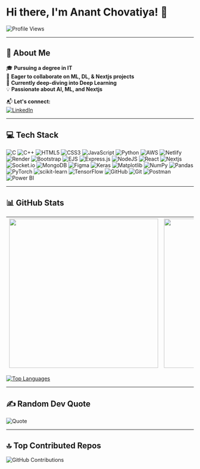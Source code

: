 # Hi there, I'm Anant Chovatiya! 👋

![Profile Views](https://komarev.com/ghpvc/?username=anantchovatiya&color=blue&style=flat)

---

## 🚀 About Me

🎓 **Pursuing a degree in IT**  
🤝 **Eager to collaborate on ML, DL, & Nextjs projects**  
📖 **Currently deep-diving into Deep Learning**  
💡 **Passionate about AI, ML, and Nextjs** 

📬 **Let's connect:**  
[![LinkedIn](https://img.shields.io/badge/-LinkedIn-blue?style=flat&logo=linkedin)](https://www.linkedin.com/in/anant-chovatiya)  

---

## 💻 Tech Stack

![C](https://img.shields.io/badge/-C-A8B9CC?style=flat&logo=c&logoColor=black)
![C++](https://img.shields.io/badge/-C++-00599C?style=flat&logo=c%2B%2B&logoColor=white)
![HTML5](https://img.shields.io/badge/-HTML5-E34F26?style=flat&logo=html5&logoColor=white)
![CSS3](https://img.shields.io/badge/-CSS3-1572B6?style=flat&logo=css3)
![JavaScript](https://img.shields.io/badge/-JavaScript-F7DF1E?style=flat&logo=javascript&logoColor=black)
![Python](https://img.shields.io/badge/-Python-3776AB?style=flat&logo=python&logoColor=white)
![AWS](https://img.shields.io/badge/-AWS-orange?style=flat&logo=amazon-aws)
![Netlify](https://img.shields.io/badge/-Netlify-00C7B7?style=flat&logo=netlify)
![Render](https://img.shields.io/badge/-Render-46E3B7?style=flat&logo=render)
![Bootstrap](https://img.shields.io/badge/-Bootstrap-7952B3?style=flat&logo=bootstrap)
![EJS](https://img.shields.io/badge/-EJS-8F4A4A?style=flat&logo=ejs)
![Express.js](https://img.shields.io/badge/-Express.js-000000?style=flat&logo=express&logoColor=white)
![NodeJS](https://img.shields.io/badge/-Node.js-339933?style=flat&logo=node.js&logoColor=white)
![React](https://img.shields.io/badge/-React-61DAFB?style=flat&logo=react&logoColor=black)
![Nextjs](https://img.shields.io/badge/-Next.js-000000?style=flat&logo=next.js&logoColor=white)
![Socket.io](https://img.shields.io/badge/-Socket.io-010101?style=flat&logo=socket.io)
![MongoDB](https://img.shields.io/badge/-MongoDB-47A248?style=flat&logo=mongodb&logoColor=white)
![Figma](https://img.shields.io/badge/-Figma-F24E1E?style=flat&logo=figma&logoColor=white)
![Keras](https://img.shields.io/badge/-Keras-D00000?style=flat&logo=keras&logoColor=white)
![Matplotlib](https://img.shields.io/badge/-Matplotlib-11557C?style=flat&logo=matplotlib&logoColor=white)
![NumPy](https://img.shields.io/badge/-NumPy-013243?style=flat&logo=numpy)
![Pandas](https://img.shields.io/badge/-Pandas-150458?style=flat&logo=pandas)
![PyTorch](https://img.shields.io/badge/-PyTorch-EE4C2C?style=flat&logo=pytorch&logoColor=white)
![scikit-learn](https://img.shields.io/badge/-scikit--learn-F7931E?style=flat&logo=scikit-learn&logoColor=black)
![TensorFlow](https://img.shields.io/badge/-TensorFlow-FF6F00?style=flat&logo=tensorflow&logoColor=white)
![GitHub](https://img.shields.io/badge/-GitHub-181717?style=flat&logo=github)
![Git](https://img.shields.io/badge/-Git-F05032?style=flat&logo=git&logoColor=white)
![Postman](https://img.shields.io/badge/-Postman-FF6C37?style=flat&logo=postman&logoColor=white)
![Power BI](https://img.shields.io/badge/-Power%20BI-F2C811?style=flat&logo=power-bi&logoColor=black)

---

## 📊 GitHub Stats

| <img src="https://github-readme-stats.vercel.app/api?username=anantchovatiya&show_icons=true&theme=radical" width=400 /> | <img src="https://streak-stats.demolab.com/?user=anantchovatiya&theme=radical" width=400 /> |
|---|---|

[![Top Languages](https://github-readme-stats.vercel.app/api/top-langs/?username=anantchovatiya&layout=compact&theme=radical)](https://github.com/yourusername)

---

## ✍️ Random Dev Quote

![Quote](https://quotes-github-readme.vercel.app/api?type=horizontal&theme=radical)

---

## 🔝 Top Contributed Repos

![GitHub Contributions](https://github-readme-activity-graph.vercel.app/graph?username=anantchovatiya&theme=radical)

